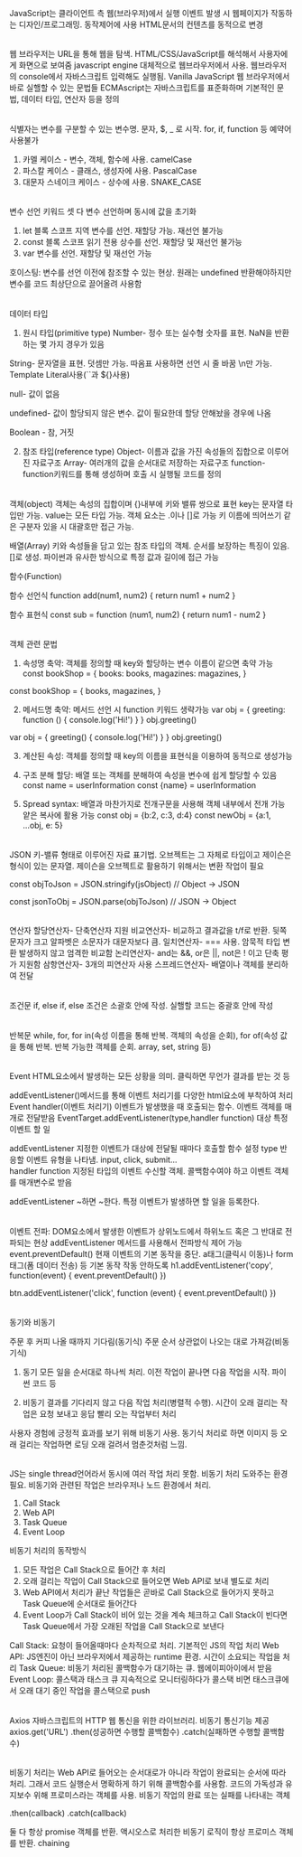 ######
JavaScript는 클라이언트 측 웹(브라우저)에서 실행
이벤트 발생 시 웹페이지가 작동하는 디자인/프로그래밍. 동작제어에 사용
HTML문서의 컨텐츠를 동적으로 변경

######
웹 브라우저는 URL을 통해 웹을 탐색. HTML/CSS/JavaScript를 해석해서 사용자에게
화면으로 보여줌
javascript engine 대체적으로 웹브라우저에서 사용. 웹브라우저의 console에서 자바스크립트 입력해도 실행됨. Vanilla JavaScript 웹 브라우저에서 바로 실핼할 수 있는 문법들
ECMAscript는 자바스크립트를 표준화하며 기본적인 문법, 데이터 타입, 연산자 등을 정의

######
식별자는 변수를 구분할 수 있는 변수명. 문자, $, _ 로 시작. for, if, function 등 예약어 사용불가

1. 카멜 케이스 - 변수, 객체, 함수에 사용. camelCase
2. 파스칼 케이스 - 클래스, 생성자에 사용. PascalCase
3. 대문자 스네이크 케이스 - 상수에 사용. SNAKE_CASE

######
변수 선언 키워드
셋 다 변수 선언하며 동시에 값을 초기화

1. let 블록 스코프 지역 변수를 선언. 재할당 가능. 재선언 불가능
2. const 블록 스코프 읽기 전용 상수를 선언. 재할당 및 재선언 불가능
3. var 변수를 선언. 재할당 및 재선언 가능

호이스팅: 변수를 선언 이전에 참조할 수 있는 현상. 원래는 undefined 반환해야하지만 변수를 코드 최상단으로 끌어올려 사용함

######
데이터 타입

1. 원시 타입(primitive type)
  Number- 정수 또는 실수형 숫자를 표현. NaN을 반환하는 몇 가지 경우가 있음 
  
  String- 문자열을 표현. 덧셈만 가능. 따옴표 사용하면 선언 시 줄 바꿈 \n만 가능. Template Literal사용(``과 ${}사용)
  
  null- 값이 없음
  
  undefined- 값이 할당되지 않은 변수. 값이 필요한데 할당 안해놨을 경우에 나옴
  
  Boolean - 참, 거짓

2. 참조 타입(reference type)
   Object- 이름과 값을 가진 속성들의 집합으로 이루어진 자료구조
   Array- 여러개의 값을 순서대로 저장하는 자료구조
   function- function키워드를 통해 생성하며 호출 시 실행될 코드를 정의

######
객체(object)
객체는 속성의 집합이며 {}내부에 키와 밸류 쌍으로 표현
key는 문자열 타입만 가능. value는 모든 타입 가능. 객체 요소는 .이나 []로 가능
키 이름에 띄어쓰기 같은 구분자 있을 시 대괄호만 접근 가능.

배열(Array)
키와 속성들을 담고 있는 참조 타입의 객체. 순서를 보장하는 특징이 있음. []로 생성. 파이썬과 유사한 방식으로 특정 값과 길이에 접근 가능

함수(Function)

함수 선언식 
function add(num1, num2) {
  return num1 + num2
}

함수 표현식 
const sub = function (num1, num2) {
  return num1 - num2
}
######
객체 관련 문법

1. 속성명 축약: 객체를 정의할 때 key와 할당하는 변수 이름이 같으면 축약 가능
const bookShop = {
  books: books, 
  magazines: magazines,
}  

const bookShop = {
  books, 
  magazines,
}  

2. 메서드명 축약: 메서드 선언 시 function 키워드 생략가능
var obj = {
  greeting: function () {
    console.log('Hi!')
  }
}
obj.greeting()

var obj = {
  greeting() {
    console.log('Hi!')
  }
}
obj.greeting()

3. 계산된 속성: 객체를 정의할 때 key의 이름을 표현식을 이용하여 동적으로 생성가능
4. 구조 분해 할당: 배열 또는 객체를 분해하여 속성을 변수에 쉽게 할당할 수 있음
const name = userInformation
const {name} = userInformation

5. Spread syntax: 배열과 마찬가지로 전개구문을 사용해 객체 내부에서 전개 가능
얕은 복사에 활용 가능
const obj = {b:2, c:3, d:4}
const newObj = {a:1, ...obj, e: 5}

######
JSON
키-밸류 형태로 이루어진 자료 표기법. 오브젝트는 그 자체로 타입이고 제이슨은 형식이 있는 문자열. 제이슨을 오브젝트로 활용하기 위해서는 변환 작업이 필요

const objToJson = JSON.stringify(jsObject)  // Object -> JSON

const jsonToObj = JSON.parse(objToJson)  // JSON -> Object

######
연산자
할당연산자- 단축연산자 지원
비교연산자- 비교하고 결과값을 t/f로 반환. 뒷쪽 문자가 크고 알파벳은 소문자가 대문자보다 큼.
일치연산자- === 사용. 암묵적 타입 변환 발생하지 않고 엄격한 비교함
논리연산자- and는 &&, or은 ||, not은 ! 이고 단축 평가 지원함
삼항연산자- 3개의 피연산자 사용
스프레드연산자- 배열이나 객체를 분리하여 전달

######
조건문
if, else if, else
조건은 소괄호 안에 작성. 실핼할 코드는 중괄호 안에 작성

######
반복문
while, for, for in(속성 이름을 통해 반복. 객체의 속성을 순회), for of(속성 값을 통해 반복. 반복 가능한 객체를 순회. array, set, string 등)

######
Event
HTML요소에서 발생하는 모든 상황을 의미. 클릭하면 무언가 결과를 받는 것 등

addEventListener()메서드를 통해 이벤트 처리기를 다양한 html요소에 부착하여 처리
Event handler(이벤트 처리기) 이벤트가 발생했을 때 호출되는 함수. 이벤트 객체를 매개로 전달받음
EventTarget.addEventListener(type,handler function)
  대상                    특정 이벤트     할 일

addEventListener 지정한 이벤트가 대상에 전달될 때마다 호출할 함수 설정
type 반응할 이벤트 유형을 나타냄. input, click, submit...  
handler function 지정된 타입의 이벤트 수신할 객체. 콜백함수여야 하고 이벤트 객체를 매개변수로 받음

addEventListener ~하면 ~한다. 특정 이벤트가 발생하면 할 일을 등록한다.

######
이벤트 전파: DOM요소에서 발생한 이벤트가 상위노드에서 하위노드 혹은 그 반대로 전파되는 현상
addEventListener 메서드를 사용해서 전파방식 제어 가능 
event.preventDefault() 현재 이벤트의 기본 동작을 중단. a태그(클릭시 이동)나 form태그(폼 데이터 전송) 등 기본 동작 작동 안하도록
h1.addEventListener('copy', function(event) {
  event.preventDefault()
})

btn.addEventListener('click', function (event) {
    event.preventDefault()
})

######
동기와 비동기

주문 후 커피 나올 때까지 기다림(동기식)
주문 순서 상관없이 나오는 대로 가져감(비동기식)

1. 동기
모든 일을 순서대로 하나씩 처리. 이전 작업이 끝나면 다음 작업을 시작. 파이썬 코드 등

2. 비동기 
결과를 기다리지 않고 다음 작업 처리(병렬적 수행). 시간이 오래 걸리는 작업은 요청 보내고 응답 빨리 오는 작업부터 처리

사용자 경험에 긍정적 효과를 보기 위해 비동기 사용. 동기식 처리로 하면 이미지 등 오래 걸리는 작업하면 로딩 오래 걸려서 멈춘것처럼 느낌.

######
JS는 single thread언어라서 동시에 여러 작업 처리 못함. 비동기 처리 도와주는 환경 필요. 
비동기와 관련된 작업은 브라우저나 노드 환경에서 처리.
1. Call Stack
2. Web API
3. Task Queue
4. Event Loop

비동기 처리의 동작방식
1. 모든 작업은 Call Stack으로 들어간 후 처리
2. 오래 걸리는 작업이 Call Stack으로 들어오면 Web API로 보내 별도로 처리
3. Web API에서 처리가 끝난 작업들은 곧바로 Call Stack으로 들어가지 못하고 Task Queue에 순서대로 들어간다
4. Event Loop가 Call Stack이 비어 있는 것을 계속 체크하고 Call Stack이 빈다면 Task Queue에서 가장 오래된 작업을 Call Stack으로 보낸다

Call Stack: 요청이 들어올때마다 순차적으로 처리. 기본적인 JS의 작업 처리
Web API: JS엔진이 아닌 브라우저에서 제공하는 runtime 환경. 시간이 소요되는 작업을 처리
Task Queue: 비동기 처리된 콜백함수가 대기하는 큐. 웹에이피아이에서 받음
Event Loop: 콜스택과 태스크 큐 지속적으로 모니터링하다가 콜스택 비면 태스크큐에서 오래 대기 중인 작업을 콜스택으로 push

######
Axios 
자바스크립트의 HTTP 웹 통신을 위한 라이브러리. 비동기 통신기능 제공
axios.get('URL')
  .then(성공하면 수행할 콜백함수)
  .catch(실패하면 수행할 콜백함수)

######
비동기 처리는 Web API로 들어오는 순서대로가 아니라 작업이 완료되는 순서에 따라
처리. 그래서 코드 실행순서 명확하게 하기 위해 콜백함수를 사용함. 코드의 가독성과 유지보수 위해 프로미스라는 객체를 사용. 비동기 작업의 완료 또는 실패를 나타내는 객체

.then(callback)
.catch(callback)

둘 다 항상 promise 객체를 반환. 액시오스로 처리한 비동기 로직이 항상 프로미스 객체를 반환. chaining